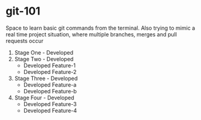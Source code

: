 # git-101
Space to learn basic git commands from the terminal. Also trying to mimic a real time project situation, where multiple branches, merges and pull requests occur

1. Stage One - Developed
2. Stage Two - Developed
   - Developed Feature-1
   - Developed Feature-2
3. Stage Three - Developed
   - Developed Feature-a
   - Developed Feature-b
4. Stage Four - Developed
   - Developed Feature-3
   - Developed Feature-4
